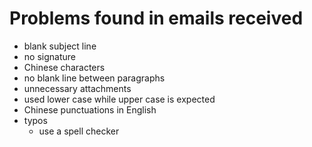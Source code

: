 # Problems found in emails received

*	blank subject line
*	no signature
*	Chinese characters
*	no blank line between paragraphs
*	unnecessary attachments
*	used lower case while upper case is expected
*	Chinese punctuations in English 
*	typos
	- use a spell checker